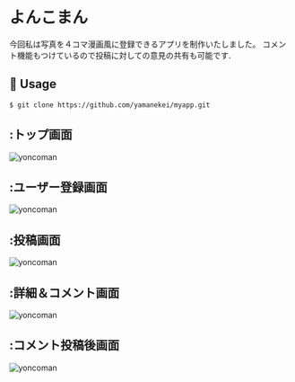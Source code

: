 # よんこまん
今回私は写真を４コマ漫画風に登録できるアプリを制作いたしました。
コメント機能もつけているので投稿に対しての意見の共有も可能です.

## 💬 Usage
`$ git clone https://github.com/yamanekei/myapp.git`  
## :トップ画面
 ![yoncoman](https://user-images.githubusercontent.com/59871181/75840075-c7545500-5e0d-11ea-8c40-03257db30046.jpg) 

## :ユーザー登録画面
![yoncoman](https://user-images.githubusercontent.com/59871181/75843875-bd375400-5e17-11ea-8224-b5965b70bf7a.jpg) 


## :投稿画面
![yoncoman](https://user-images.githubusercontent.com/59871181/75843915-e2c45d80-5e17-11ea-917e-9d2866ef238e.jpg) 

## :詳細＆コメント画面
![yoncoman](https://user-images.githubusercontent.com/59871181/75840075-c7545500-5e0d-11ea-8c40-03257db30046.jpg) 

## :コメント投稿後画面
![yoncoman](https://user-images.githubusercontent.com/59871181/75840075-c7545500-5e0d-11ea-8c40-03257db30046.jpg) 

